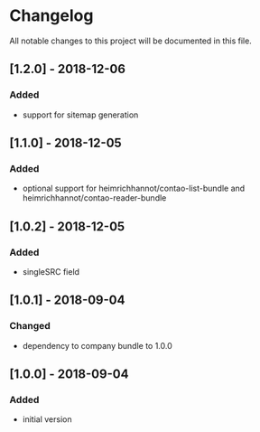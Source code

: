# Changelog
All notable changes to this project will be documented in this file.

## [1.2.0] - 2018-12-06

### Added
- support for sitemap generation

## [1.1.0] - 2018-12-05

### Added
- optional support for heimrichhannot/contao-list-bundle and heimrichhannot/contao-reader-bundle

## [1.0.2] - 2018-12-05

### Added
- singleSRC field

## [1.0.1] - 2018-09-04

### Changed
- dependency to company bundle to 1.0.0

## [1.0.0] - 2018-09-04

### Added
- initial version
